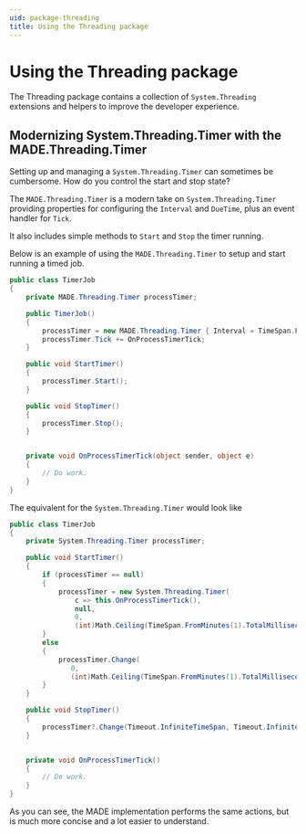 ```yaml
---
uid: package-threading
title: Using the Threading package
---
```


# Using the Threading package

The Threading package contains a collection of `System.Threading` extensions and helpers to improve the developer experience.

## Modernizing System.Threading.Timer with the MADE.Threading.Timer

Setting up and managing a `System.Threading.Timer` can sometimes be cumbersome. How do you control the start and stop state? 

The `MADE.Threading.Timer` is a modern take on `System.Threading.Timer` providing properties for configuring the `Interval` and `DueTime`, plus an event handler for `Tick`. 

It also includes simple methods to `Start` and `Stop` the timer running.

Below is an example of using the `MADE.Threading.Timer` to setup and start running a timed job.

```csharp
public class TimerJob
{
    private MADE.Threading.Timer processTimer;

    public TimerJob()
    {
        processTimer = new MADE.Threading.Timer { Interval = TimeSpan.FromMinutes(1) };
        processTimer.Tick += OnProcessTimerTick;
    }

    public void StartTimer()
    {
        processTimer.Start();
    }

    public void StopTimer()
    {
        processTimer.Stop();
    }


    private void OnProcessTimerTick(object sender, object e)
    {
        // Do work.
    }
}
```

The equivalent for the `System.Threading.Timer` would look like

```csharp
public class TimerJob
{
    private System.Threading.Timer processTimer;

    public void StartTimer()
    {
        if (processTimer == null)
        {
            processTimer = new System.Threading.Timer(
                c => this.OnProcessTimerTick(),
                null,
                0,
                (int)Math.Ceiling(TimeSpan.FromMinutes(1).TotalMilliseconds));
        }
        else
        {
            processTimer.Change(
               0,
               (int)Math.Ceiling(TimeSpan.FromMinutes(1).TotalMilliseconds));
        }
    }

    public void StopTimer()
    {
        processTimer?.Change(Timeout.InfiniteTimeSpan, Timeout.InfiniteTimeSpan);
    }


    private void OnProcessTimerTick()
    {
        // Do work.
    }
}
```

As you can see, the MADE implementation performs the same actions, but is much more concise and a lot easier to understand.
